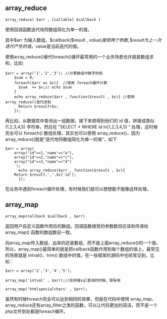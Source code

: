 ## array_reduce

`array_reduce( $arr , [callable] $callback ) `

使用回调函数迭代地将数组简化为单一的值。

其中\$arr 为输入数组，\$callback($result , $value)接受两个参数,\$result为上一次迭代产生的值，$value是当前迭代的值。

使用array_reduce()替代foreach()循环最常用的一个业务场景也许就是数组求和，比如:

```
$arr = array('1','2','3'); //计算数组中数字的和
	$sum = 0;
	foreach($arr as $v){  //使用 foreach循环计算
	  $sum  += $v;// echo $sum
	}
	echo array_reduce($arr , function($result , $v){ //使用array_reduce()迭代求和
	  Return $result+$v;
	});
```

再比如，从数据库中查询出一组数据，接下来想得到他们的 id 值，拼接成类似 (1,2,3,4,5) 字符串，然后在 “SELECT * WHERE id in(1,2,3,4,5) ” 处理，这时候完全可以 foreach() 数组处理，其实也可以使用 array_reduce()，因为 array_reduce()就是“迭代地将数组简化为单一的值”，如下

```
$arr = array(
	array("id"=>1,'name'=>"a"),
	array("id"=>2,"name"=>"c"),
	array("id"=>3,"name"=>"d")
     );
      echo array_reduce($arr , function($result , $v){
	Return $result.','.$v['id'];
      });
```

在业务中遇到foreach循环处理，有时候我们就可以想想能不能像这样处理。

## array_map

`array_map(callback $callback , $arr) ` 

返回用户自定义函数作用后的数组。回调函数接受的参数数目应该和传递给 array_map() 函数的数组数目一致。

向array_map传入数组，出来的还是数组，而不是上面array_reduce()的一个值。所以，array_map()最简单的就是把callback函数作用到每个数组的值上，最常见的场景就是 intval()、trim()  数组中的值，在一些框架的源码中也经常见到，比如：

```
$arr = array('2','3','4','5');

array_map('intval' , $arr);//在拼接sql查询的时候，很有用

array_map('htmlspecialchars' , $arr);
```

虽然有时候foreach完全可以达到相同的效果，但是在代码中使用 array_map、array_reduce还有array_filter之类的函数，可以让代码更加的简洁，而不是一个php文件到处都是foreach循环。